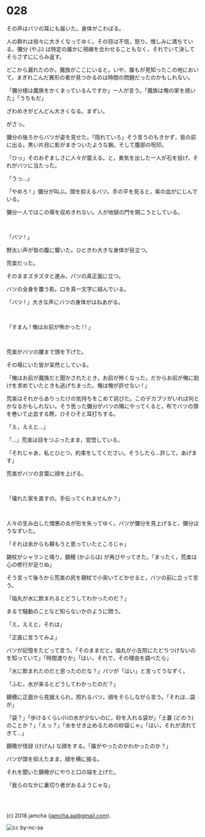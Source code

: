 

# 028

その声はバツの耳にも届いた。身体がこわばる。  

人の群れは徐々に大きくなってゆく。その目は不信，怒り，憎しみに満ちている。彌分 (やぶ) は特定の誰かに視線を合わせることもなく，それでいて決してそらさずににらみ返す。  

どこから漏れたのか。魔族がここにいると。いや，誰もが見知ったこの地において，まぎれこんだ異形の者が見つかるのは時間の問題だったのかもしれない。  

「彌分様は魔族をかくまっているんですか」一人が言う。「魔族は俺の家を焼いた」「うちもだ」  

ざわめきがどんどん大きくなる。まずい。  

がさっ。  

彌分の後ろからバツが姿を見せた。「隠れていろ」そう言うのもきかず，皆の前に出る。黒い片目に影がまきついたような腕。そして腹部の呪印。  

「ひっ」そのおぞましさに人々が震える。と，勇気を出した一人が石を投げ，それがバツに当たった。  

「うっ…」  

「やめろ ! 」彌分が叫ぶ。頭を抑えるバツ。手の平を見ると，紫の血がにじんでいる。  

彌分一人ではこの場を収めきれない。人が地獄の門を開こうとしている。  

<br>  

「バツ ! 」  

野太い声が皆の腹に響いた。ひときわ大きな身体が目立つ。  

荒楽だった。  

そのままズタズタと進み，バツの真正面に立つ。  

バツの全身を覆う影。口を真一文字に結んでいる。  

「バツ ! 」大きな声にバツの身体がはねあがる。  

<br>  

「すまん ! 俺はお前が怖かった ! ! 」  

<br>  

荒楽がバツの腰まで頭を下げた。  

その場にいた皆が呆然としている。  

「俺はお前が魔族だと聞かされたとき，お前が怖くなった。だからお前が俺に助けを求めていたときも逃げちまった。俺は俺が許せない ! 」  

荒楽はそれからありったけの気持ちをこめて詫びた。このデカブツがいれば何とかなるかもしれない。そう思った彌分がバツの隣にやってくると，布でバツの頭を巻いて止血する際，ひそひそと耳打ちする。  

「え，ええと…」  

「…」荒楽は目をつぶったまま，覚悟している。  

「それじゃあ，私とひとつ，約束をしてください。そうしたら…許して，あげます」  

荒楽がバツの言葉に顔を上げる。  

<br>  

「壊れた家を直すの，手伝ってくれませんか？」  

<br>  

人々の生み出した憎悪の炎が形を失ってゆく。バツが彌分を見上げると，彌分はうなずいた。  

「それは余からも頼もうと思っていたところじゃ」  

錫杖がシャランと鳴り，鏑穂 (かぶらほ) が再びやってきた。「まったく，荒楽は心の修行が足りぬ」  

そう言って後ろから荒楽の尻を錫杖で小突いてどかせると，バツの前に立って言う。  

「焔丸が水に飲まれるとどうしてわかったのだ？」  

まるで騒動のことなど知らないかのように問う。  

「え，ええと，それは」  

「正直に言うてみよ」  

バツが記憶をたどって言う。「そのままだと，焔丸が小五院にたどりつけないのを知っていて」「時間渡りか」「はい，それで，その理由を調べたら」  

「水に飲まれたのだと思ったのだな？」バツが「はい」と言ってうなずく。  

「ふむ，水が来るとどうしてわかったのだ？」  

鏑穂に正面から見据えられ，照れるバツ。顔をそらしながら言う。「それは…袋が」  

「袋？」「歩けるくらい川の水が少ないのに，砂を入れる袋が」「土嚢 (どのう) のことか？」「えっ？」「水をせき止めるための砂袋じゃ」「はい，それが流れてきて…」  

鏑穂が怪訝 (けげん) な顔をする。「誰がやったのかわかったのか？」  

バツが頭を抑えたまま，顔を横に振る。  

それを聞いた鏑穂がにやりと口の端を上げた。  

「我らのなかに裏切り者がおるようじゃな」  

<br>  
<br>  

(c) 2018 jamcha (jamcha.aa@gmail.com).  

![cc by-nc-sa](https://i.creativecommons.org/l/by-nc-sa/4.0/88x31.png)  


